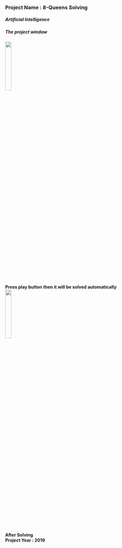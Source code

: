 ### Project Name : 8-Queens Solving
##### Artificial Intelligence
##### The project window
<img src='https://github.com/bhuiyannowrin/N-Queens-AI-Project-/blob/main/8queens.PNG' width=20%><br>
<b> Press play button then it will be solved automatically<b><br>
<img src='https://github.com/bhuiyannowrin/N-Queens-AI-Project-/blob/main/8queensa.PNG' width=20%>
<br>
<b> After Solving <b><br>
<b>Project Year : 2019
